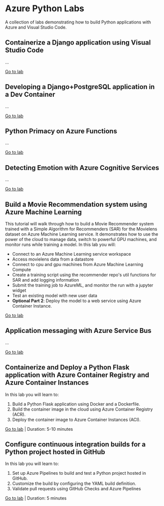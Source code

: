 # Azure Python Labs

A collection of labs demonstrating how to build Python applications with Azure and Visual Studio Code.

## Containerize a Django application using Visual Studio Code

...

[Go to lab](1-vscode-django-docker/README.md)

## Developing a Django+PostgreSQL application in a Dev Container

...

[Go to lab](2-vscode-django-postgres-dev-container/README.md)

## Python Primacy on Azure Functions

...

[Go to lab](4-azure-functions-python/README.md)

## Detecting Emotion with Azure Cognitive Services

...

[Go to lab](5-jupyter-azure-cognitive-services-face/README.md)

## Build a Movie Recommendation system using Azure Machine Learning

This tutorial will walk through how to build a Movie Recommender system trained with a Simple Algorithm for Recommenders (SAR) for the Movielens dataset on Azure Machine Learning service. It demonstrates how to use the power of the cloud to manage data, switch to powerful GPU machines, and monitor runs while training a model. In this lab you will:

- Connect to an Azure Machine Learning service workspace
- Access movielens data from a datastore
- Connect to cpu and gpu machines from Azure Machine Learning Compute
- Create a training script using the recommender repo's util functions for SAR and add logging information
- Submit the training job to AzureML, and monitor the run with a jupyter widget
- Test an existing model with new user data
- **Optional Part 2**: Deploy the model to a web service using Azure Container Instance.

[Go to lab](6-azureml-movie-recommendation/README.md)

## Application messaging with Azure Service Bus

...

[Go to lab](8-azure-service-bus-messaging/README.md)

## Containerize and Deploy a Python Flask application with Azure Container Registry and Azure Container Instances

In this lab you will learn to:
1. Build a Python Flask application using Docker and a Dockerfile.
2. Build the container image in the cloud using Azure Container Registry (ACR).
3. Deploy the container image to Azure Container Instances (ACI).

[Go to lab](3-azure-cli-flask-registry-container-instances/README.md) | Duration: 5-10 minutes

## Configure continuous integration builds for a Python project hosted in GitHub

In this lab you will learn to:
1. Set up Azure Pipelines to build and test a Python project hosted in GitHub.
2. Customize the build by configuring the YAML build definition.
3. Validate pull requests using GitHub Checks and Azure Pipelines

[Go to lab](7-azure-pipelines-ci/README.md) | Duration: 5 minutes
